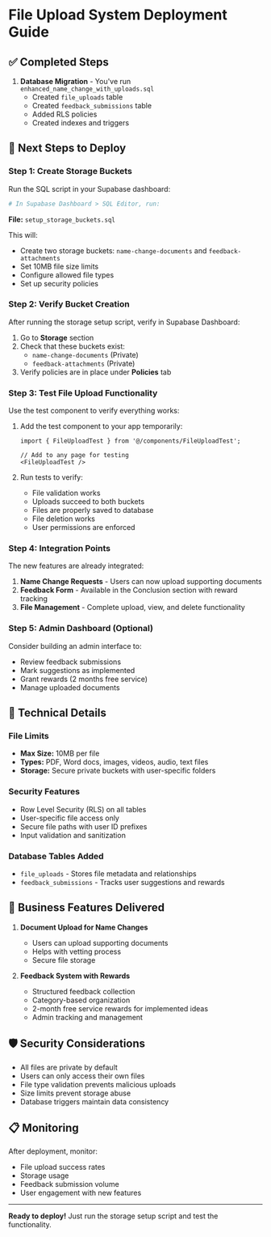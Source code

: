 # File Upload System Deployment Guide

## ✅ Completed Steps

1. **Database Migration** - You've run `enhanced_name_change_with_uploads.sql`
   - Created `file_uploads` table
   - Created `feedback_submissions` table  
   - Added RLS policies
   - Created indexes and triggers

## 🚀 Next Steps to Deploy

### Step 1: Create Storage Buckets

Run the SQL script in your Supabase dashboard:

```bash
# In Supabase Dashboard > SQL Editor, run:
```

**File:** `setup_storage_buckets.sql`

This will:
- Create two storage buckets: `name-change-documents` and `feedback-attachments`
- Set 10MB file size limits
- Configure allowed file types
- Set up security policies

### Step 2: Verify Bucket Creation

After running the storage setup script, verify in Supabase Dashboard:

1. Go to **Storage** section
2. Check that these buckets exist:
   - `name-change-documents` (Private)
   - `feedback-attachments` (Private)
3. Verify policies are in place under **Policies** tab

### Step 3: Test File Upload Functionality

Use the test component to verify everything works:

1. Add the test component to your app temporarily:
   ```tsx
   import { FileUploadTest } from '@/components/FileUploadTest';
   
   // Add to any page for testing
   <FileUploadTest />
   ```

2. Run tests to verify:
   - File validation works
   - Uploads succeed to both buckets
   - Files are properly saved to database
   - File deletion works
   - User permissions are enforced

### Step 4: Integration Points

The new features are already integrated:

1. **Name Change Requests** - Users can now upload supporting documents
2. **Feedback Form** - Available in the Conclusion section with reward tracking
3. **File Management** - Complete upload, view, and delete functionality

### Step 5: Admin Dashboard (Optional)

Consider building an admin interface to:
- Review feedback submissions
- Mark suggestions as implemented
- Grant rewards (2 months free service)
- Manage uploaded documents

## 🔧 Technical Details

### File Limits
- **Max Size:** 10MB per file
- **Types:** PDF, Word docs, images, videos, audio, text files
- **Storage:** Secure private buckets with user-specific folders

### Security Features
- Row Level Security (RLS) on all tables
- User-specific file access only
- Secure file paths with user ID prefixes
- Input validation and sanitization

### Database Tables Added
- `file_uploads` - Stores file metadata and relationships
- `feedback_submissions` - Tracks user suggestions and rewards

## 🎯 Business Features Delivered

1. **Document Upload for Name Changes**
   - Users can upload supporting documents
   - Helps with vetting process
   - Secure file storage

2. **Feedback System with Rewards**
   - Structured feedback collection
   - Category-based organization
   - 2-month free service rewards for implemented ideas
   - Admin tracking and management

## 🛡️ Security Considerations

- All files are private by default
- Users can only access their own files
- File type validation prevents malicious uploads
- Size limits prevent storage abuse
- Database triggers maintain data consistency

## 📋 Monitoring

After deployment, monitor:
- File upload success rates
- Storage usage
- Feedback submission volume
- User engagement with new features

---

**Ready to deploy!** Just run the storage setup script and test the functionality.
